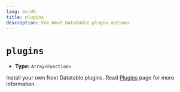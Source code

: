```yaml
---
lang: en-US
title: plugins
description: Vue Next Datatable plugin options.
---
```


# `plugins`
- **Type:** `Array<Function>`

Install your own Next Datatable plugins. Read [Plugins](/guide/plugins.md) page for more information.